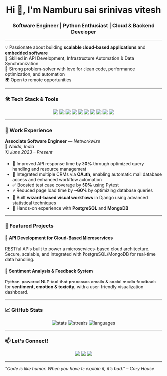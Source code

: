 <h1 align="center">Hi 👋, I'm Namburu sai srinivas vitesh</h1>
<h3 align="center">Software Engineer | Python Enthusiast | Cloud & Backend Developer</h3>

---

💡 Passionate about building **scalable cloud-based applications** and **embedded software**  
🚀 Skilled in API Development, Infrastructure Automation & Data Synchronization  
🔧 Strong problem-solver with love for clean code, performance optimization, and automation  
🌍 Open to remote opportunities

---

### 🛠️ Tech Stack & Tools

<p align="center">
  <img src="https://img.shields.io/badge/-Python-3776AB?style=for-the-badge&logo=python&logoColor=white" />
  <img src="https://img.shields.io/badge/-Django-092E20?style=for-the-badge&logo=django&logoColor=white" />
  <img src="https://img.shields.io/badge/-Docker-2496ED?style=for-the-badge&logo=docker&logoColor=white" />
  <img src="https://img.shields.io/badge/-Kubernetes-326CE5?style=for-the-badge&logo=kubernetes&logoColor=white" />
  <img src="https://img.shields.io/badge/-PostgreSQL-4169E1?style=for-the-badge&logo=postgresql&logoColor=white" />
  <img src="https://img.shields.io/badge/-MongoDB-47A248?style=for-the-badge&logo=mongodb&logoColor=white" />
  <img src="https://img.shields.io/badge/-Terraform-7B42BC?style=for-the-badge&logo=terraform&logoColor=white" />
  <img src="https://img.shields.io/badge/-GCP-4285F4?style=for-the-badge&logo=googlecloud&logoColor=white" />
  <img src="https://img.shields.io/badge/-Linux-FCC624?style=for-the-badge&logo=linux&logoColor=black" />
  <img src="https://img.shields.io/badge/-Git-F05032?style=for-the-badge&logo=git&logoColor=white" />
</p>

---

### 💼 Work Experience

**Associate Software Engineer** — *Networkwize*  
📍 *Noida, India*  
🗓️ *June 2023 – Present*

- 🚀 Improved API response time by **30%** through optimized query handling and resource management  
- 🔐 Integrated multiple CRMs via **OAuth**, enabling automatic mail database access and enhanced workflow automation  
- ✅ Boosted test case coverage by **50%** using Pytest  
- ⚡ Reduced page load time by **~60%** by optimizing database queries  
- 🧠 Built **wizard-based visual workflows** in Django using advanced statistical techniques  
- 💾 Hands-on experience with **PostgreSQL** and **MongoDB**

---

### 📂 Featured Projects

#### 📌 API Development for Cloud-Based Microservices  
RESTful APIs built to power a microservices-based cloud architecture. Secure, scalable, and integrated with PostgreSQL/MongoDB for real-time data handling.

#### 📌 Sentiment Analysis & Feedback System  
Python-powered NLP tool that processes emails & social media feedback for **sentiment, emotion & toxicity**, with a user-friendly visualization dashboard.

---

### 📈 GitHub Stats

<p align="center">
  <img src="https://github-readme-stats.vercel.app/api?username=vitesh2002&show_icons=true&theme=tokyonight" alt="stats" />
  <img src="https://github-readme-streak-stats.herokuapp.com/?user=vitesh2002&theme=tokyonight" alt="streaks" />
  <img src="https://github-readme-stats.vercel.app/api/top-langs/?username=vitesh2002&layout=compact&theme=tokyonight" alt="languages" />
</p>

---

### 📫 Let's Connect!

<p align="center">
  <a href="mailto:nviteshn@gmail.com"><img src="https://img.shields.io/badge/-Email-D14836?style=for-the-badge&logo=gmail&logoColor=white" /></a>
  <a href="https://www.linkedin.com/in/sai-srinivas-vitesh"><img src="https://img.shields.io/badge/-LinkedIn-0077B5?style=for-the-badge&logo=linkedin&logoColor=white" /></a>
  <a href="https://vitesh2002.github.io/my-portfolio/"><img src="https://img.shields.io/badge/-Portfolio-24292E?style=for-the-badge&logo=githubpages&logoColor=white" /></a>
</p>

---

*“Code is like humor. When you have to explain it, it’s bad.” – Cory House*
